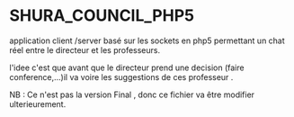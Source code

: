  SHURA_COUNCIL_PHP5
=============

application client /server  basé sur les sockets en php5 permettant  un chat réel entre le directeur et les professeurs.

l'idee c'est que avant que le directeur prend une decision (faire conference,...)il va voire les suggestions de ces professeur .

NB : Ce n'est pas la version Final , donc ce fichier va être modifier ulterieurement.

